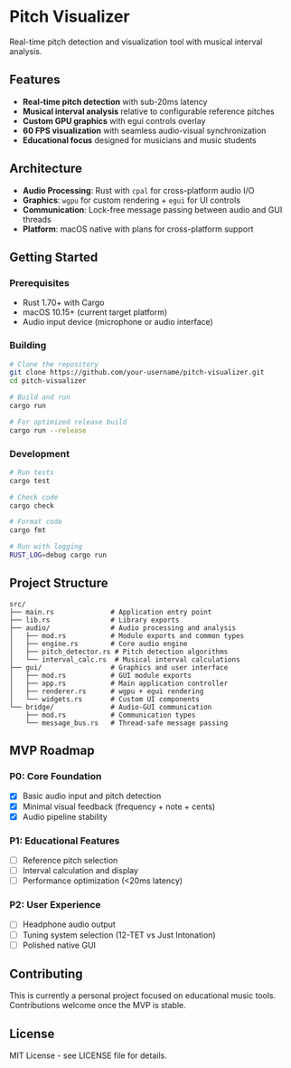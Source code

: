 # Pitch Visualizer

Real-time pitch detection and visualization tool with musical interval analysis.

## Features

- **Real-time pitch detection** with sub-20ms latency
- **Musical interval analysis** relative to configurable reference pitches  
- **Custom GPU graphics** with egui controls overlay
- **60 FPS visualization** with seamless audio-visual synchronization
- **Educational focus** designed for musicians and music students

## Architecture

- **Audio Processing**: Rust with `cpal` for cross-platform audio I/O
- **Graphics**: `wgpu` for custom rendering + `egui` for UI controls
- **Communication**: Lock-free message passing between audio and GUI threads
- **Platform**: macOS native with plans for cross-platform support

## Getting Started

### Prerequisites

- Rust 1.70+ with Cargo
- macOS 10.15+ (current target platform)
- Audio input device (microphone or audio interface)

### Building

```bash
# Clone the repository
git clone https://github.com/your-username/pitch-visualizer.git
cd pitch-visualizer

# Build and run
cargo run

# For optimized release build
cargo run --release
```

### Development

```bash
# Run tests
cargo test

# Check code
cargo check

# Format code
cargo fmt

# Run with logging
RUST_LOG=debug cargo run
```

## Project Structure

```
src/
├── main.rs              # Application entry point
├── lib.rs               # Library exports
├── audio/               # Audio processing and analysis
│   ├── mod.rs           # Module exports and common types
│   ├── engine.rs        # Core audio engine
│   ├── pitch_detector.rs # Pitch detection algorithms
│   └── interval_calc.rs  # Musical interval calculations
├── gui/                 # Graphics and user interface
│   ├── mod.rs           # GUI module exports
│   ├── app.rs           # Main application controller
│   ├── renderer.rs      # wgpu + egui rendering
│   └── widgets.rs       # Custom UI components
└── bridge/              # Audio-GUI communication
    ├── mod.rs           # Communication types
    └── message_bus.rs   # Thread-safe message passing
```

## MVP Roadmap

### P0: Core Foundation
- [x] Basic audio input and pitch detection
- [x] Minimal visual feedback (frequency + note + cents)
- [x] Audio pipeline stability

### P1: Educational Features  
- [ ] Reference pitch selection
- [ ] Interval calculation and display
- [ ] Performance optimization (<20ms latency)

### P2: User Experience
- [ ] Headphone audio output
- [ ] Tuning system selection (12-TET vs Just Intonation)
- [ ] Polished native GUI

## Contributing

This is currently a personal project focused on educational music tools. Contributions welcome once the MVP is stable.

## License

MIT License - see LICENSE file for details. 
